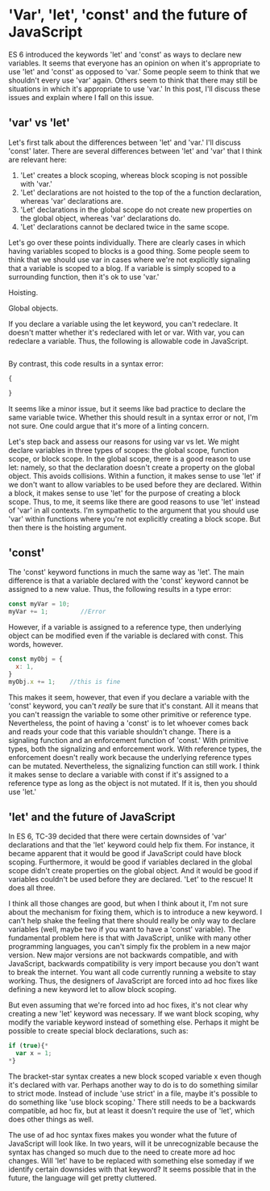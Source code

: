# 'Var', 'let', 'const' and the future of JavaScript

ES 6 introduced the keywords 'let' and 'const' as ways to declare new variables. It seems that everyone has an opinion on when it's appropriate to use 'let' and 'const' as opposed to 'var.' Some people seem to think that we shouldn't every use 'var' again. Others seem to think that there may still be situations in which it's appropriate to use 'var.' In this post, I'll discuss these issues and explain where I fall on this issue.

## 'var' vs 'let'

Let's first talk about the differences between 'let' and 'var.' I'll discuss 'const' later. There are several differences between 'let' and 'var' that I think are relevant here:

1) 'Let' creates a block scoping, whereas block scoping is not possible with 'var.'
2) 'Let' declarations are not hoisted to the top of the a function declaration, whereas 'var' declarations are.
3) 'Let' declarations in the global scope do not create new properties on the global object, whereas 'var' declarations do.
4) 'Let' declarations cannot be declared twice in the same scope.

Let's go over these points individually. There are clearly cases in which having variables scoped to blocks is a good thing. Some people seem to think that we should use var in cases where we're not explicitly signaling that a variable is scoped to a blog. If a variable is simply scoped to a surrounding function, then it's ok to use 'var.'

Hoisting.

Global objects.

If you declare a variable using the let keyword, you can't redeclare. It doesn't matter whether it's redeclared with let or var. With var, you can redeclare a variable. Thus, the following is allowable code in JavaScript.

~~~js

~~~

By contrast, this code results in a syntax error:

~~~js
{

}
~~~

It seems like a minor issue, but it seems like bad practice to declare the same variable twice. Whether this should result in a syntax error or not, I'm not sure. One could argue that it's more of a linting concern.

Let's step back and assess our reasons for using var vs let. We might declare variables in three types of scopes: the global scope, function scope, or block scope. In the global scope, there is a good reason to use let: namely, so that the declaration doesn't create a property on the global object. This avoids collisions. Within a function, it makes sense to use 'let' if we don't want to allow variables to be used before they are declared. Within a block, it makes sense to use 'let' for the purpose of creating a block scope. Thus, to me, it seems like there are good reasons to use 'let' instead of 'var' in all contexts. I'm sympathetic to the argument that you should use 'var' within functions where you're not explicitly creating a block scope. But then there is the hoisting argument.

## 'const'

The 'const' keyword functions in much the same way as 'let'. The main difference is that a variable declared with the 'const' keyword cannot be assigned to a new value. Thus, the following results in a type error:

~~~js
const myVar = 10;
myVar += 1;         //Error
~~~

However, if a variable is assigned to a reference type, then underlying object can be modified even if the variable is declared with const. This words, however.

~~~js
const myObj = {
  x: 1,
}
myObj.x += 1;    //this is fine
~~~

This makes it seem, however, that even if you declare a variable with the 'const' keyword, you can't *really* be sure that it's constant. All it means that you can't reassign the variable to some other primitive or reference type. Nevertheless, the point of having a 'const' is to let whoever comes back and reads your code that this variable shouldn't change. There is a signaling function and an enforcement function of 'const.' With primitive types, both the signalizing and enforcement work. With reference types, the enforcement doesn't really work because the underlying reference types can be mutated. Nevertheless, the signalizing function can still work. I think it makes sense to declare a variable with const if it's assigned to a reference type as long as the object is not mutated. If it is, then you should use 'let.'

## 'let' and the future of JavaScript

In ES 6, TC-39 decided that there were certain downsides of 'var' declarations and that the 'let' keyword could help fix them. For instance, it became apparent that it would be good if JavaScript could have block scoping. Furthermore, it would be good if variables declared in the global scope didn't create properties on the global object. And it would be good if variables couldn't be used before they are declared. 'Let' to the rescue! It does all three.

I think all those changes are good, but when I think about it, I'm not sure about the mechanism for fixing them, which is to introduce a new keyword. I can't help shake the feeling that there should really be only way to declare variables (well, maybe two if you want to have a 'const' variable). The fundamental problem here is that with JavaScript, unlike with many other programming languages, you can't simply fix the problem in a new major version. New major versions are not backwards compatible, and with JavaScript, backwards compatibility is very import because you don't want to break the internet. You want all code currently running a website to stay working. Thus, the designers of JavaScript are forced into ad hoc fixes like defining a new keyword let to allow block scoping.

But even assuming that we're forced into ad hoc fixes, it's not clear why creating a new 'let' keyword was necessary. If we want block scoping, why modify the variable keyword instead of something else. Perhaps it might be possible to create special block declarations, such as:

~~~js
if (true){*
  var x = 1;  
*}
~~~

The bracket-star syntax creates a new block scoped variable x even though it's declared with var. Perhaps another way to do is to do something similar to strict mode. Instead of include 'use strict' in a file, maybe it's possible to do something like 'use block scoping.' There still needs to be a backwards compatible, ad hoc fix, but at least it doesn't require the use of 'let', which does other things as well.

The use of ad hoc syntax fixes makes you wonder what the future of JavaScript will look like. In two years, will it be unrecognizable because the syntax has changed so much due to the need to create more ad hoc changes. Will 'let' have to be replaced with something else someday if we identify certain downsides with that keyword? It seems possible that in the future, the language will get pretty cluttered. 
